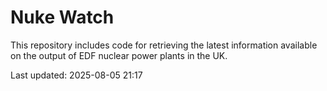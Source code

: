 # Nuke Watch

This repository includes code for retrieving the latest information available on the output of EDF nuclear power plants in the UK.

Last updated: 2025-08-05 21:17